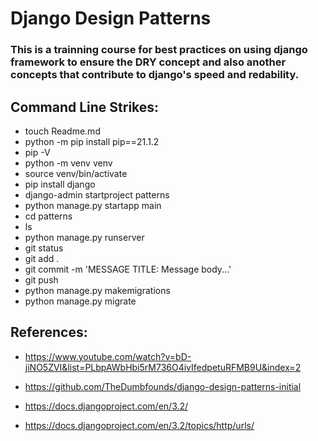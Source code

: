 # Django Design Patterns

### This is a trainning course for best practices on using django framework to ensure the DRY concept and also another concepts that contribute to django's speed and redability.

## Command Line Strikes:


- touch Readme.md
- python -m pip install pip==21.1.2
- pip -V
- python -m venv venv
- source venv/bin/activate
- pip install django
- django-admin startproject patterns
- python manage.py startapp main
- cd patterns
- ls
- python manage.py runserver
- git status
- git add .
- git commit -m 'MESSAGE TITLE: Message body...'
- git push
- python manage.py makemigrations
- python manage.py migrate


## References:

- https://www.youtube.com/watch?v=bD-jiNO5ZVI&list=PLbpAWbHbi5rM736O4ivIfedpetuRFMB9U&index=2

- https://github.com/TheDumbfounds/django-design-patterns-initial

- https://docs.djangoproject.com/en/3.2/

- https://docs.djangoproject.com/en/3.2/topics/http/urls/